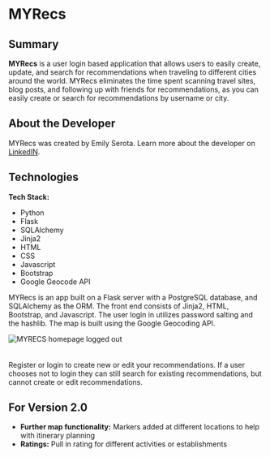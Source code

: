 # MYRecs

## Summary

**MYRecs** is a user login based application that allows users to easily create, update, and search for recommendations when traveling to different cities around the world. MYRecs eliminates the time spent scanning travel sites, blog posts, and following up with friends for recommendations, as you can easily create or search for recommendations by username or city. 

## About the Developer

MYRecs was created by Emily Serota. Learn more about the developer on [LinkedIN](https://www.linkedin.com/in/emily-serota).

## Technologies

**Tech Stack:**

- Python
- Flask
- SQLAlchemy
- Jinja2
- HTML
- CSS
- Javascript
- Bootstrap
- Google Geocode API

MYRecs is an app built on a Flask server with a PostgreSQL database, and SQLAlchemy as the ORM. The front end consists of Jinja2, HTML, Bootstrap, and Javascript. The user login in utilizes password salting and the hashlib. The map is built using the Google Geocoding API.

![MYRECS homepage logged out](github.com/emily-serota/Trip_Project/static/screenshots/homepage-logged-out)
<br/><br/><br/>
Register or login to create new or edit your recommendations. If a user chooses not to login they can still search for existing recommendations, but cannot create or edit recommendations. 






## For Version 2.0

- **Further map functionality:** Markers added at different locations to help with itinerary planning
- **Ratings:** Pull in rating for different activities or establishments
